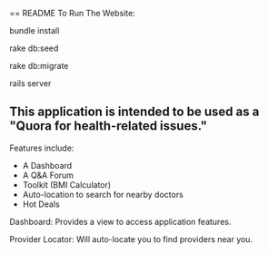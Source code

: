 == README
To Run The Website:

bundle install

rake db:seed

rake db:migrate

rails server


## This application is intended to be used as a "Quora for health-related issues."

Features include:
- A Dashboard
- A Q&A Forum
- Toolkit (BMI Calculator)
- Auto-location to search for nearby doctors
- Hot Deals

Dashboard:
Provides a view to access application features.

Provider Locator:
Will auto-locate you to find providers near you.

